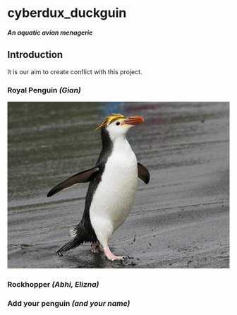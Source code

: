 <link href="stylesheet.css" rel="stylesheet"></link>

# cyberdux_duckguin

***An aquatic avian menagerie***

## Introduction

It is our aim to create conflict with this project.

### Royal Penguin *(Gian)*

<!-- ![royal pegnuin](images/royal.jpg#penguin) -->
![royal pegnuin](images/penguins/royal.jpg)

### Rockhopper *(Abhi, Elizna)*


### Add your penguin *(and your name)*
